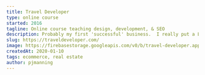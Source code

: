 ```yaml
---
title: Travel Developer
type: online course
started: 2016
tagline: Online course teaching design, development, & SEO
description: Probably my first 'successful' business.  I really put a LOT into this online course before online courses were really a thing.  Taught design, dev etc. Learned so much from video production to customer service to promotion to public speaking. In the end, I chose to list the site on a discount provider and there was no coming back $2 profit per course is not sustainable.  Would've been better to continue to create extreme value and charge a premium for less students - however most of my students were on a budget.
slug: https://traveldeveloper.com/
image: https://firebasestorage.googleapis.com/v0/b/travel-developer.appspot.com/o/work%2Fcrbr.jpg?alt=media&token=d62c8b32-adfd-469e-8008-94c62cad755f
createdAt: 2020-01-10
tags: ecommerce, real estate
author: pjmanning
---
```


